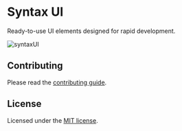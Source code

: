 # Syntax UI

Ready-to-use UI elements designed for rapid development.

![syntaxUI](https://github.com/Ansub/syntaxUI/assets/12985873/ed202498-e899-435e-96ad-c81f2082ac2d)

## Contributing

Please read the [contributing guide](/CONTRIBUTING.md).

## License

Licensed under the [MIT license](https://git.new/syntax/blob/main/LICENSE).
